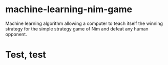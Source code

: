 # machine-learning-nim-game
Machine learning algorithm allowing a computer to teach itself the winning strategy for the simple strategy game of Nim and defeat any human opponent.

# Test, test
